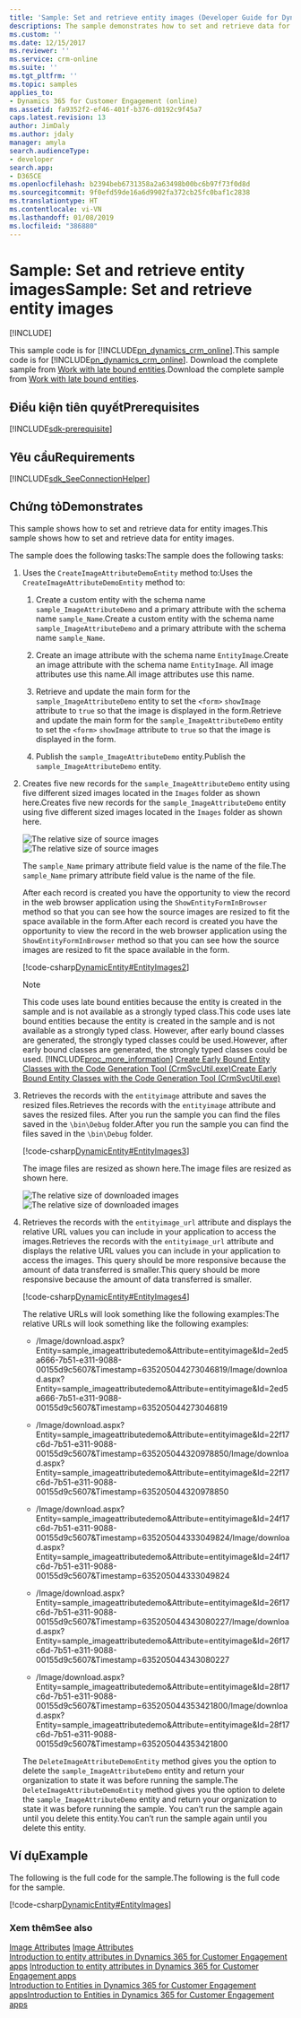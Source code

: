 ```yaml
---
title: 'Sample: Set and retrieve entity images (Developer Guide for Dynamics 365 for Customer Engagement apps) | MicrosoftDocs'
descriptions: The sample demonstrates how to set and retrieve data for entity images.
ms.custom: ''
ms.date: 12/15/2017
ms.reviewer: ''
ms.service: crm-online
ms.suite: ''
ms.tgt_pltfrm: ''
ms.topic: samples
applies_to:
- Dynamics 365 for Customer Engagement (online)
ms.assetid: fa9352f2-ef46-401f-b376-d0192c9f45a7
caps.latest.revision: 13
author: JimDaly
ms.author: jdaly
manager: amyla
search.audienceType:
- developer
search.app:
- D365CE
ms.openlocfilehash: b2394beb6731358a2a63498b00bc6b97f73f0d8d
ms.sourcegitcommit: 9f0efd59de16a6d9902fa372cb25fc0baf1c2838
ms.translationtype: HT
ms.contentlocale: vi-VN
ms.lasthandoff: 01/08/2019
ms.locfileid: "386880"
---
```

# <a name="sample-set-and-retrieve-entity-images"></a><span data-ttu-id="9aa48-102">Sample: Set and retrieve entity images</span><span class="sxs-lookup"><span data-stu-id="9aa48-102">Sample: Set and retrieve entity images</span></span>

[!INCLUDE[](../includes/cc_applies_to_update_9_0_0.md)]

<span data-ttu-id="9aa48-103">This sample code is for [!INCLUDE[pn_dynamics_crm_online](../includes/pn-dynamics-crm-online.md)].</span><span class="sxs-lookup"><span data-stu-id="9aa48-103">This sample code is for [!INCLUDE[pn_dynamics_crm_online](../includes/pn-dynamics-crm-online.md)].</span></span> <span data-ttu-id="9aa48-104">Download the complete sample from [Work with late bound entities](https://code.msdn.microsoft.com/Work-with-late-bound-e3208935).</span><span class="sxs-lookup"><span data-stu-id="9aa48-104">Download the complete sample from [Work with late bound entities](https://code.msdn.microsoft.com/Work-with-late-bound-e3208935).</span></span> 

## <a name="prerequisites"></a><span data-ttu-id="9aa48-105">Điều kiện tiên quyết</span><span class="sxs-lookup"><span data-stu-id="9aa48-105">Prerequisites</span></span>
[!INCLUDE[sdk-prerequisite](../includes/sdk-prerequisite.md)]
  
## <a name="requirements"></a><span data-ttu-id="9aa48-106">Yêu cầu</span><span class="sxs-lookup"><span data-stu-id="9aa48-106">Requirements</span></span>  
[!INCLUDE[sdk_SeeConnectionHelper](../includes/sdk-seeconnectionhelper.md)]
  
## <a name="demonstrates"></a><span data-ttu-id="9aa48-107">Chứng tỏ</span><span class="sxs-lookup"><span data-stu-id="9aa48-107">Demonstrates</span></span>  
 <span data-ttu-id="9aa48-108">This sample shows how to set and retrieve data for entity images.</span><span class="sxs-lookup"><span data-stu-id="9aa48-108">This sample shows how to set and retrieve data for entity images.</span></span>  
  
 <span data-ttu-id="9aa48-109">The sample does the following tasks:</span><span class="sxs-lookup"><span data-stu-id="9aa48-109">The sample does the following tasks:</span></span>  
  
1. <span data-ttu-id="9aa48-110">Uses the `CreateImageAttributeDemoEntity` method to:</span><span class="sxs-lookup"><span data-stu-id="9aa48-110">Uses the `CreateImageAttributeDemoEntity` method to:</span></span>  
  
   1.  <span data-ttu-id="9aa48-111">Create a custom entity with the schema name `sample_ImageAttributeDemo` and a primary attribute with the schema name `sample_Name`.</span><span class="sxs-lookup"><span data-stu-id="9aa48-111">Create a custom entity with the schema name `sample_ImageAttributeDemo` and a primary attribute with the schema name `sample_Name`.</span></span>  
  
   2.  <span data-ttu-id="9aa48-112">Create an image attribute with the schema name `EntityImage`.</span><span class="sxs-lookup"><span data-stu-id="9aa48-112">Create an image attribute with the schema name `EntityImage`.</span></span> <span data-ttu-id="9aa48-113">All image attributes use this name.</span><span class="sxs-lookup"><span data-stu-id="9aa48-113">All image attributes use this name.</span></span>  
  
   3.  <span data-ttu-id="9aa48-114">Retrieve and update the main form for the `sample_ImageAttributeDemo` entity to set the `<form>` `showImage` attribute to `true` so that the image is displayed in the form.</span><span class="sxs-lookup"><span data-stu-id="9aa48-114">Retrieve and update the main form for the `sample_ImageAttributeDemo` entity to set the `<form>` `showImage` attribute to `true` so that the image is displayed in the form.</span></span>  
  
   4.  <span data-ttu-id="9aa48-115">Publish the `sample_ImageAttributeDemo` entity.</span><span class="sxs-lookup"><span data-stu-id="9aa48-115">Publish the `sample_ImageAttributeDemo` entity.</span></span>  
  
2. <span data-ttu-id="9aa48-116">Creates five new records for the `sample_ImageAttributeDemo` entity using five different sized images located in the `Images` folder as shown here.</span><span class="sxs-lookup"><span data-stu-id="9aa48-116">Creates five new records for the `sample_ImageAttributeDemo` entity using five different sized images located in the `Images` folder as shown here.</span></span>  
  
   <span data-ttu-id="9aa48-117">![The relative size of source images](media/image-attribute-sample-before.png "The relative size of source images")</span><span class="sxs-lookup"><span data-stu-id="9aa48-117">![The relative size of source images](media/image-attribute-sample-before.png "The relative size of source images")</span></span>  
  
    <span data-ttu-id="9aa48-118">The `sample_Name` primary attribute field value is the name of the file.</span><span class="sxs-lookup"><span data-stu-id="9aa48-118">The `sample_Name` primary attribute field value is the name of the file.</span></span>  
  
    <span data-ttu-id="9aa48-119">After each record is created you have the opportunity to view the record in the web browser application using the `ShowEntityFormInBrowser` method so that you can see how the source images are resized to fit the space available in the form.</span><span class="sxs-lookup"><span data-stu-id="9aa48-119">After each record is created you have the opportunity to view the record in the web browser application using the `ShowEntityFormInBrowser` method so that you can see how the source images are resized to fit the space available in the form.</span></span>  
  
   [!code-csharp[DynamicEntity#EntityImages2](../snippets/csharp/CRMV8/dynamicentity/cs/entityimages2.cs#entityimages2)]  
  
   > [!NOTE]
   >  <span data-ttu-id="9aa48-120">This code uses late bound entities because the entity is created in the sample and is not available as a strongly typed class.</span><span class="sxs-lookup"><span data-stu-id="9aa48-120">This code uses late bound entities because the entity is created in the sample and is not available as a strongly typed class.</span></span> <span data-ttu-id="9aa48-121">However, after early bound classes are generated, the strongly typed classes could be used.</span><span class="sxs-lookup"><span data-stu-id="9aa48-121">However, after early bound classes are generated, the strongly typed classes could be used.</span></span> [!INCLUDE[proc_more_information](../includes/proc-more-information.md)] <span data-ttu-id="9aa48-122">[Create Early Bound Entity Classes with the Code Generation Tool (CrmSvcUtil.exe)](org-service/create-early-bound-entity-classes-code-generation-tool.md)</span><span class="sxs-lookup"><span data-stu-id="9aa48-122">[Create Early Bound Entity Classes with the Code Generation Tool (CrmSvcUtil.exe)](org-service/create-early-bound-entity-classes-code-generation-tool.md)</span></span>
  
3. <span data-ttu-id="9aa48-123">Retrieves the records with the `entityimage` attribute and saves the resized files.</span><span class="sxs-lookup"><span data-stu-id="9aa48-123">Retrieves the records with the `entityimage` attribute and saves the resized files.</span></span> <span data-ttu-id="9aa48-124">After you run the sample you can find the files saved in the `\bin\Debug` folder.</span><span class="sxs-lookup"><span data-stu-id="9aa48-124">After you run the sample you can find the files saved in the `\bin\Debug` folder.</span></span>  
  
   [!code-csharp[DynamicEntity#EntityImages3](../snippets/csharp/CRMV8/dynamicentity/cs/entityimages3.cs#entityimages3)]  
  
    <span data-ttu-id="9aa48-125">The image files are resized as shown here.</span><span class="sxs-lookup"><span data-stu-id="9aa48-125">The image files are resized as shown here.</span></span>  
  
   <span data-ttu-id="9aa48-126">![The relative size of downloaded images](media/image-attribute-sample-after.png "The relative size of downloaded images")</span><span class="sxs-lookup"><span data-stu-id="9aa48-126">![The relative size of downloaded images](media/image-attribute-sample-after.png "The relative size of downloaded images")</span></span>  
  
4. <span data-ttu-id="9aa48-127">Retrieves the records with the `entityimage_url` attribute and displays the relative URL values you can include in your application to access the images.</span><span class="sxs-lookup"><span data-stu-id="9aa48-127">Retrieves the records with the `entityimage_url` attribute and displays the relative URL values you can include in your application to access the images.</span></span> <span data-ttu-id="9aa48-128">This query should be more responsive because the amount of data transferred is smaller.</span><span class="sxs-lookup"><span data-stu-id="9aa48-128">This query should be more responsive because the amount of data transferred is smaller.</span></span>  
  
   [!code-csharp[DynamicEntity#EntityImages4](../snippets/csharp/CRMV8/dynamicentity/cs/entityimages4.cs#entityimages4)]  
  
    <span data-ttu-id="9aa48-129">The relative URLs will look something like the following examples:</span><span class="sxs-lookup"><span data-stu-id="9aa48-129">The relative URLs will look something like the following examples:</span></span>  
  
   -   <span data-ttu-id="9aa48-130">/Image/download.aspx?Entity=sample_imageattributedemo&Attribute=entityimage&Id=2ed5a666-7b51-e311-9088-00155d9c5607&Timestamp=635205044273046819</span><span class="sxs-lookup"><span data-stu-id="9aa48-130">/Image/download.aspx?Entity=sample_imageattributedemo&Attribute=entityimage&Id=2ed5a666-7b51-e311-9088-00155d9c5607&Timestamp=635205044273046819</span></span>  
  
   -   <span data-ttu-id="9aa48-131">/Image/download.aspx?Entity=sample_imageattributedemo&Attribute=entityimage&Id=22f17c6d-7b51-e311-9088-00155d9c5607&Timestamp=635205044320978850</span><span class="sxs-lookup"><span data-stu-id="9aa48-131">/Image/download.aspx?Entity=sample_imageattributedemo&Attribute=entityimage&Id=22f17c6d-7b51-e311-9088-00155d9c5607&Timestamp=635205044320978850</span></span>  
  
   -   <span data-ttu-id="9aa48-132">/Image/download.aspx?Entity=sample_imageattributedemo&Attribute=entityimage&Id=24f17c6d-7b51-e311-9088-00155d9c5607&Timestamp=635205044333049824</span><span class="sxs-lookup"><span data-stu-id="9aa48-132">/Image/download.aspx?Entity=sample_imageattributedemo&Attribute=entityimage&Id=24f17c6d-7b51-e311-9088-00155d9c5607&Timestamp=635205044333049824</span></span>  
  
   -   <span data-ttu-id="9aa48-133">/Image/download.aspx?Entity=sample_imageattributedemo&Attribute=entityimage&Id=26f17c6d-7b51-e311-9088-00155d9c5607&Timestamp=635205044343080227</span><span class="sxs-lookup"><span data-stu-id="9aa48-133">/Image/download.aspx?Entity=sample_imageattributedemo&Attribute=entityimage&Id=26f17c6d-7b51-e311-9088-00155d9c5607&Timestamp=635205044343080227</span></span>  
  
   -   <span data-ttu-id="9aa48-134">/Image/download.aspx?Entity=sample_imageattributedemo&Attribute=entityimage&Id=28f17c6d-7b51-e311-9088-00155d9c5607&Timestamp=635205044353421800</span><span class="sxs-lookup"><span data-stu-id="9aa48-134">/Image/download.aspx?Entity=sample_imageattributedemo&Attribute=entityimage&Id=28f17c6d-7b51-e311-9088-00155d9c5607&Timestamp=635205044353421800</span></span>  
  
   <span data-ttu-id="9aa48-135">The `DeleteImageAttributeDemoEntity` method gives you the option to delete the `sample_ImageAttributeDemo` entity and return your organization to state it was before running the sample.</span><span class="sxs-lookup"><span data-stu-id="9aa48-135">The `DeleteImageAttributeDemoEntity` method gives you the option to delete the `sample_ImageAttributeDemo` entity and return your organization to state it was before running the sample.</span></span> <span data-ttu-id="9aa48-136">You can’t run the sample again until you delete this entity.</span><span class="sxs-lookup"><span data-stu-id="9aa48-136">You can’t run the sample again until you delete this entity.</span></span>  
  
## <a name="example"></a><span data-ttu-id="9aa48-137">Ví dụ</span><span class="sxs-lookup"><span data-stu-id="9aa48-137">Example</span></span>  
 <span data-ttu-id="9aa48-138">The following is the full code for the sample.</span><span class="sxs-lookup"><span data-stu-id="9aa48-138">The following is the full code for the sample.</span></span>  
  
 [!code-csharp[DynamicEntity#EntityImages](../snippets/csharp/CRMV8/dynamicentity/cs/entityimages.cs#entityimages)]  
  
### <a name="see-also"></a><span data-ttu-id="9aa48-139">Xem thêm</span><span class="sxs-lookup"><span data-stu-id="9aa48-139">See also</span></span>  
 <span data-ttu-id="9aa48-140">[Image Attributes](image-attributes.md) </span><span class="sxs-lookup"><span data-stu-id="9aa48-140">[Image Attributes](image-attributes.md) </span></span>  
 <span data-ttu-id="9aa48-141">[Introduction to entity attributes in Dynamics 365 for Customer Engagement apps](introduction-entity-attributes.md) </span><span class="sxs-lookup"><span data-stu-id="9aa48-141">[Introduction to entity attributes in Dynamics 365 for Customer Engagement apps](introduction-entity-attributes.md) </span></span>  
 [<span data-ttu-id="9aa48-142">Introduction to Entities in Dynamics 365 for Customer Engagement apps</span><span class="sxs-lookup"><span data-stu-id="9aa48-142">Introduction to Entities in Dynamics 365 for Customer Engagement apps</span></span>](introduction-entities.md)
